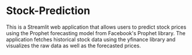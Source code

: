 # Stock-Prediction
 This is a Streamlit web application that allows users to predict stock prices using the Prophet forecasting model from Facebook's Prophet library. The application fetches historical stock data using the yfinance library and visualizes the raw data as well as the forecasted prices.
